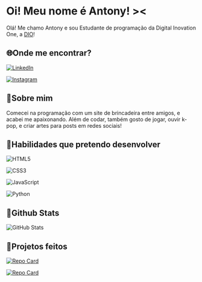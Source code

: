 # Oi! Meu nome é Antony! ><

Olá! Me chamo Antony e sou Estudante de programação da Digital Inovation One, a [DIO](web.dio.me)!

## 🌐Onde me encontrar?

[![LinkedIn](https://img.shields.io/badge/LinkedIn-000?style=for-the-badge&logo=linkedin&logoColor=0E76A8)](https://www.linkedin.com/in/antony-monteiro-155048273/)

[![Instagram](https://img.shields.io/badge/Instagram-000?style=for-the-badge&logo=instagram)](https://www.instagram.com/kiadocarmo/)

## 👋Sobre mim

Comecei na programação com um site de brincadeira entre amigos, e acabei me apaixonando. Além de codar, também gosto de jogar, ouvir k-pop, e criar artes para posts em redes sociais!

## 👾Habilidades que pretendo desenvolver

![HTML5](https://img.shields.io/badge/HTML5-000?style=for-the-badge&logo=html5)

![CSS3](https://img.shields.io/badge/CSS3-000?style=for-the-badge&logo=css3&logoColor=264CE4)

![JavaScript](https://img.shields.io/badge/JavaScript-000?style=for-the-badge&logo=javascript)

![Python](https://img.shields.io/badge/Python-000?style=for-the-badge&logo=python)

## 📕Github Stats

![GitHub Stats](https://github-readme-stats.vercel.app/api?username=atndctt&theme=transparent&bg_color=000&border_color=30A3DC&show_icons=true&icon_color=30A3DC&title_color=E94D5F&text_color=FFF&hide_title=true)

## 📒Projetos feitos

[![Repo Card](https://github-readme-stats.vercel.app/api/pin/?username=atndctt&repo=project-aespa&bg_color=000&border_color=30A3DC&show_icons=true&icon_color=30A3DC&title_color=E94D5F&text_color=FFF)](https://github.com/atndctt/project-aespa)

[![Repo Card](https://github-readme-stats.vercel.app/api/pin/?username=atndctt&repo=project-imc&bg_color=000&border_color=30A3DC&show_icons=true&icon_color=30A3DC&title_color=E94D5F&text_color=FFF)](https://github.com/atndctt/project-imc)
